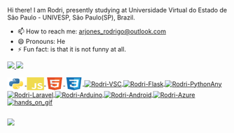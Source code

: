 Hi there!
I am Rodri, presently studying at Universidade Virtual do Estado de São Paulo - UNIVESP, São Paulo(SP), Brazil.

- 📫 How to reach me: arjones_rodrigo@outlook.com
- 😄 Pronouns: He
- ⚡ Fun fact: is that it is not funny at all.

<div>
  <a href="https://beacons.ai/ArjonesRodrigo">
  <img height="180em" src="https://github-readme-stats.vercel.app/api?username=ArjonesRodrigo&show_icons=true&theme=dark&include_all_commits=true&count_private=true"/>
  <img height="180em" src="https://github-readme-stats.vercel.app/api/top-langs/?username=ArjonesRodrigo&layout=compact&langs_count=16&theme=dark"/>
</div>
 
  <div style="display: inline_block"><br>
  
  <img align="center" alt="Rodri-Python" height="30" width="40" src="https://raw.githubusercontent.com/devicons/devicon/master/icons/python/python-original.svg">
  <img align="center" alt="Rodri-Js" height="30" width="40" src="https://raw.githubusercontent.com/devicons/devicon/master/icons/javascript/javascript-plain.svg">
  <img align="center" alt="Rodri-HTML" height="30" width="40" src="https://raw.githubusercontent.com/devicons/devicon/master/icons/html5/html5-original.svg">
  <img align="center" alt="Rodri-CSS" height="30" width="40" src="https://raw.githubusercontent.com/devicons/devicon/master/icons/css3/css3-original.svg">
  <img align="center" alt="Rodri-VSC" height="30" width="40" src="https://cdn.jsdelivr.net/gh/devicons/devicon/icons/vscode/vscode-original.svg" />
  <img align="center" alt="Rodri-Flask" height="30" width="40" src="https://cdn.jsdelivr.net/gh/devicons/devicon/icons/flask/flask-original.svg" />
  <img align="center" alt="Rodri-PythonAny" height= "30" width="40" src="https://avatars.githubusercontent.com/u/181511?v=4" />
  <img align="center" alt="Rodri-Laravel" height="30" width="40"src="https://cdn.jsdelivr.net/gh/devicons/devicon/icons/laravel/laravel-plain-wordmark.svg" />
  <img align="center" alt="Rodri-Arduino" height="30" width="40"src="https://cdn.jsdelivr.net/gh/devicons/devicon/icons/arduino/arduino-original-wordmark.svg" />
  <img align="center" alt="Rodri-Android" height="30" width="40" src="https://cdn.jsdelivr.net/gh/devicons/devicon/icons/android/android-original.svg" />
  <img align="center" alt="Rodri-Azure" height="30" width="40" src="https://cdn.jsdelivr.net/gh/devicons/devicon/icons/azure/azure-original-wordmark.svg" />
  <img align="right" a data-flickr-embed="true" href="https://www.flickr.com/photos/193648368@N02/51623803394/in/dateposted/"><img src="https://live.staticflickr.com/65535/51623803394_203f469f70_t.jpg" width="100" height="74" alt="hands_on_gif"></a>
</div>
  
  ##
  
  <div>
   <a href = "mailto:dia36@hotmail.es"><img src="https://img.shields.io/badge/Microsoft_Outlook-0078D4?style=for-the-badge&logo=microsoft-outlook&logoColor=white" target="_blank"></a>
  </div>
 
